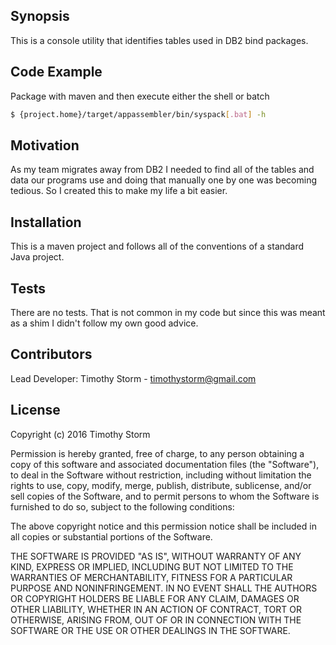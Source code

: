 ## Synopsis

This is a console utility that identifies tables used in DB2 bind packages. 

## Code Example

Package with maven and then execute either the shell or batch 

```bash
$ {project.home}/target/appassembler/bin/syspack[.bat] -h
```

## Motivation

As my team migrates away from DB2 I needed to find all of the tables and data our programs use and doing that
manually one by one was becoming tedious.  So I created this to make my life a bit easier.

## Installation

This is a maven project and follows all of the conventions of a standard Java project.

## Tests

There are no tests.  That is not common in my code but since this was meant as a shim I didn't follow my own good advice.

## Contributors

Lead Developer: Timothy Storm  - timothystorm@gmail.com

## License

Copyright (c) 2016 Timothy Storm

Permission is hereby granted, free of charge, to any person obtaining a copy
of this software and associated documentation files (the "Software"), to deal
in the Software without restriction, including without limitation the rights
to use, copy, modify, merge, publish, distribute, sublicense, and/or sell
copies of the Software, and to permit persons to whom the Software is
furnished to do so, subject to the following conditions:

The above copyright notice and this permission notice shall be included in
all copies or substantial portions of the Software.

THE SOFTWARE IS PROVIDED "AS IS", WITHOUT WARRANTY OF ANY KIND, EXPRESS OR
IMPLIED, INCLUDING BUT NOT LIMITED TO THE WARRANTIES OF MERCHANTABILITY,
FITNESS FOR A PARTICULAR PURPOSE AND NONINFRINGEMENT. IN NO EVENT SHALL THE
AUTHORS OR COPYRIGHT HOLDERS BE LIABLE FOR ANY CLAIM, DAMAGES OR OTHER
LIABILITY, WHETHER IN AN ACTION OF CONTRACT, TORT OR OTHERWISE, ARISING FROM,
OUT OF OR IN CONNECTION WITH THE SOFTWARE OR THE USE OR OTHER DEALINGS IN
THE SOFTWARE.